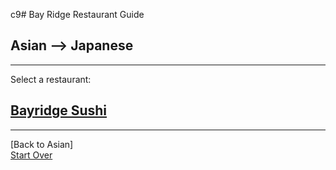 c9# Bay Ridge Restaurant Guide
## Asian --> Japanese
---
Select a restaurant:
## [Bayridge Sushi](http://www.brsushi.com/)
---
[Back to Asian]  
[Start Over](../home.md/)